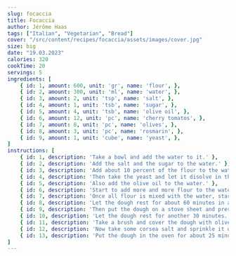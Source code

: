 ```yaml
---
slug: focaccia
title: Focaccia
author: Jérôme Haas
tags: ["Italian", "Vegetarian", "Bread"]
cover: "/src/content/recipes/focaccia/assets/images/cover.jpg"
size: big
date: "19.03.2023"
calories: 320
cookTime: 20
servings: 5
ingredients: [
	{ id: 1, amount: 600, unit: 'gr', name: 'flour', },
	{ id: 2, amount: 300, unit: 'ml', name: 'water', },
	{ id: 3, amount: 2, unit: 'tsp', name: 'salt', },
	{ id: 4, amount: 1, unit: 'tsb', name: 'sugar', },
	{ id: 5, amount: 4, unit: 'tsb', name: 'olive oil', },
	{ id: 6, amount: 12, unit: 'pc', name: 'cherry tomatos', },
	{ id: 7, amount: 8, unit: 'pc', name: 'olives', },
	{ id: 8, amount: 3, unit: 'pc', name: 'rosmarin', },
	{ id: 9, amount: 1, unit: 'cube', name: 'yeast', },
]
instructions: [
	{ id: 1, description: 'Take a bowl and add the water to it.' },
	{ id: 2, description: 'Add the salt and the sugar to the water.' },
	{ id: 3, description: 'Add about 10 percent of the flour to the water and mix it up.' },
	{ id: 4, description: 'Then take the yeast and let it disolve in the water.' },
	{ id: 5, description: 'Also add the olive oil to the water.' },
	{ id: 6, description: 'Start to add more and more flour to the water and mix it up with your hands.' },
	{ id: 7, description: 'Once all flour is mixed with the water, start to kneat the dough for about 10 minutes.' },
	{ id: 8, description: 'Let the dough rest for about 60 minutes in a bowl covered with a wet towl.' },
	{ id: 9, description: 'Then put the dough on a stove sheet and press the cherry tomatos and the olives in.' },
	{ id: 10, description: 'Let the dough rest for another 30 minutes.' },
	{ id: 11, description: 'Take a brush and cover the dough with olive oil.' },
	{ id: 12, description: 'Now take some corsea salt and sprinkle it over the dough.' },
	{ id: 13, description: 'Put the dough in the oven for about 25 minutes with 220 degrees with top- bottom heat.' },
]
---
```

